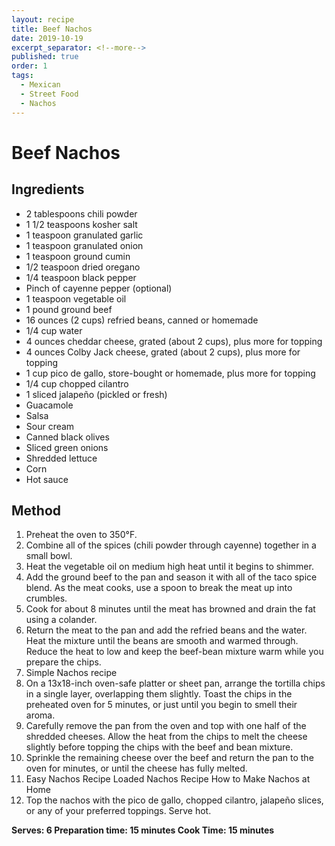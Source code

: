 ```yaml
---
layout: recipe
title: Beef Nachos
date: 2019-10-19
excerpt_separator: <!--more-->
published: true
order: 1
tags:
  - Mexican
  - Street Food
  - Nachos
---
```


# Beef Nachos



<!--more-->

## Ingredients

- 2 tablespoons chili powder
- 1 1/2 teaspoons kosher salt
- 1 teaspoon granulated garlic
- 1 teaspoon granulated onion
- 1 teaspoon ground cumin
- 1/2 teaspoon dried oregano
- 1/4 teaspoon black pepper
- Pinch of cayenne pepper (optional)
- 1 teaspoon vegetable oil
- 1 pound ground beef
- 16 ounces (2 cups) refried beans, canned or homemade
- 1/4 cup water
- 4 ounces cheddar cheese, grated (about 2 cups), plus more for topping
- 4 ounces Colby Jack cheese, grated (about 2 cups), plus more for topping
- 1 cup pico de gallo, store-bought or homemade, plus more for topping
- 1/4 cup chopped cilantro
- 1 sliced jalapeño (pickled or fresh)
- Guacamole
- Salsa
- Sour cream
- Canned black olives
- Sliced green onions
- Shredded lettuce
- Corn
- Hot sauce

## Method

1. Preheat the oven to 350°F.
2. Combine all of the spices (chili powder through cayenne) together in a small bowl.
3. Heat the vegetable oil on medium high heat until it begins to shimmer.
4. Add the ground beef to the pan and season it with all of the taco spice blend. As the meat cooks, use a spoon to break the meat up into crumbles.
5. Cook for about 8 minutes until the meat has browned and drain the fat using a colander.
6. Return the meat to the pan and add the refried beans and the water. Heat the mixture until the beans are smooth and warmed through. Reduce the heat to low and keep the beef-bean mixture warm while you prepare the chips.
7. Simple Nachos recipe
8. On a 13x18-inch oven-safe platter or sheet pan, arrange the tortilla chips in a single layer, overlapping them slightly. Toast the chips in the preheated oven for 5 minutes, or just until you begin to smell their aroma.
9. Carefully remove the pan from the oven and top with one half of the shredded cheeses. Allow the heat from the chips to melt the cheese slightly before topping the chips with the beef and bean mixture.
10. Sprinkle the remaining cheese over the beef and return the pan to the oven for minutes, or until the cheese has fully melted.
11. Easy Nachos Recipe Loaded Nachos Recipe How to Make Nachos at Home
12. Top the nachos with the pico de gallo, chopped cilantro, jalapeño slices, or any of your preferred toppings. Serve hot.

**Serves: 6
Preparation time: 15 minutes
Cook Time: 15 minutes**
